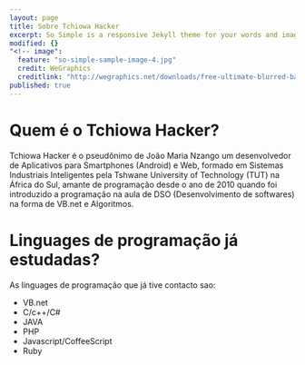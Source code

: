 ```yaml
---
layout: page
title: Sobre Tchiowa Hacker
excerpt: So Simple is a responsive Jekyll theme for your words and images.
modified: {}
"<!-- image": 
  feature: "so-simple-sample-image-4.jpg"
  credit: WeGraphics
  creditlink: "http://wegraphics.net/downloads/free-ultimate-blurred-background-pack/ -->"
published: true
---
```


# Quem é o Tchiowa Hacker?
Tchiowa Hacker é o pseudônimo de João Maria Nzango um desenvolvedor de Aplicativos para Smartphones (Android)  e Web,
formado em Sistemas Industriais Inteligentes pela Tshwane University of Technology (TUT) na África do Sul, amante 
de programação desde o ano de 2010 quando foi introduzido a programação na aula de DSO (Desenvolvimento de softwares) na forma de VB.net e Algoritmos.

# Linguages de programação já estudadas?
As linguages de programação que já tive contacto sao:
- VB.net
- C/c++/C#
- JAVA
- PHP
- Javascript/CoffeeScript
- Ruby

